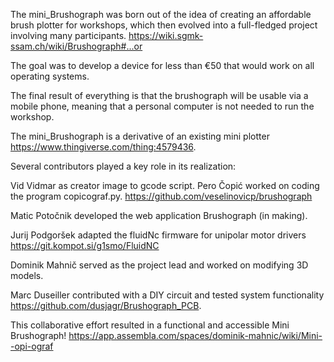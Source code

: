

The mini_Brushograph was born out of the idea of creating an affordable brush plotter for workshops, which then evolved into a full-fledged project involving many participants. https://wiki.sgmk-ssam.ch/wiki/Brushograph#...or

The goal was to develop a device for less than €50 that would work on all operating systems.

The final result of everything is that the brushograph will be usable via a mobile phone, meaning that a personal computer is not needed to run the workshop.

The mini_Brushograph is a derivative of an existing mini plotter https://www.thingiverse.com/thing:4579436. 

Several contributors played a key role in its realization:

Vid Vidmar as creator image to gcode script. Pero Čopić worked on coding the program copicograf.py. https://github.com/veselinovicp/brushograph

Matic Potočnik developed the web application Brushograph (in making).

Jurij Podgoršek adapted the fluidNc firmware for unipolar motor drivers https://git.kompot.si/g1smo/FluidNC

Dominik Mahnič served as the project lead and worked on modifying 3D models.

Marc Duseiller contributed with a DIY circuit and tested system functionality https://github.com/dusjagr/Brushograph_PCB.

This collaborative effort resulted in a functional and accessible Mini Brushograph! https://app.assembla.com/spaces/dominik-mahnic/wiki/Mini--opi-ograf
